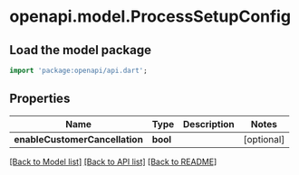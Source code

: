 # openapi.model.ProcessSetupConfig

## Load the model package
```dart
import 'package:openapi/api.dart';
```

## Properties
Name | Type | Description | Notes
------------ | ------------- | ------------- | -------------
**enableCustomerCancellation** | **bool** |  | [optional] 

[[Back to Model list]](../README.md#documentation-for-models) [[Back to API list]](../README.md#documentation-for-api-endpoints) [[Back to README]](../README.md)


